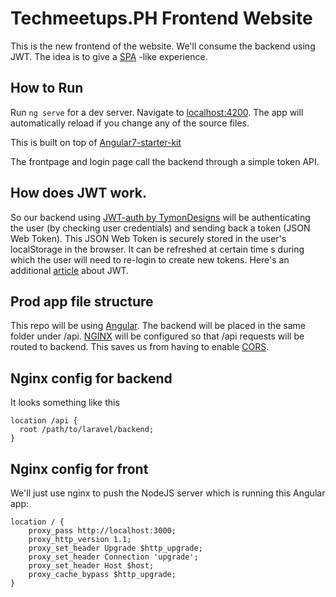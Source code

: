 # Techmeetups.PH Frontend Website

This is the new frontend of the website. We'll consume the backend using JWT.  The idea is to give a [SPA](https://en.wikipedia.org/wiki/Single-page_application) -like experience.

## How to Run

Run `ng serve` for a dev server. Navigate to [localhost:4200](http://localhost:4200/). The app will automatically reload if you change any of the source files.

This is built  on top of [Angular7-starter-kit](https://github.com/stasrdv/Angular7--starter-kit)


The frontpage and login page call the backend through a simple token API. 

## How does JWT work.

So our backend using [JWT-auth by TymonDesigns](https://github.com/tymondesigns/jwt-auth) will be authenticating the user (by checking user credentials) and sending back a token (JSON Web Token). This JSON Web Token is securely stored in the user's localStorage in the browser. It can be refreshed at certain time s during which the user will need to re-login to create new tokens. Here's an additional [article](https://medium.com/vandium-software/5-easy-steps-to-understanding-json-web-tokens-jwt-1164c0adfcec) about JWT.

## Prod app file structure

This repo will be using [Angular](https://angular.io). The backend will be placed in the same folder under /api. [NGINX](https://www.nginx.com/) will be configured so that /api requests will be routed to backend. This saves us from having to enable [CORS](https://en.wikipedia.org/wiki/Cross-origin_resource_sharing). 

## Nginx config for backend

It looks something like this 

```nginx
location /api {
  root /path/to/laravel/backend;
}
```

## Nginx config for front

We'll just use nginx to push the NodeJS server which is running this Angular app:

```nginx
location / {
    proxy_pass http://localhost:3000;
    proxy_http_version 1.1;
    proxy_set_header Upgrade $http_upgrade;
    proxy_set_header Connection 'upgrade';
    proxy_set_header Host $host;
    proxy_cache_bypass $http_upgrade;
}
```
